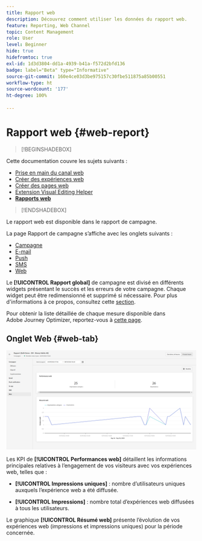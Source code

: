 ```yaml
---
title: Rapport web
description: Découvrez comment utiliser les données du rapport web.
feature: Reporting, Web Channel
topic: Content Management
role: User
level: Beginner
hide: true
hidefromtoc: true
exl-id: 1d3d3804-dd1a-4939-b41a-f572d2bfd136
badge: label="Beta" type="Informative"
source-git-commit: 160e4ce03d3be975157c30fbe511875a85b00551
workflow-type: ht
source-wordcount: '177'
ht-degree: 100%

---
```


# Rapport web {#web-report}

>[!BEGINSHADEBOX]

Cette documentation couvre les sujets suivants :

* [Prise en main du canal web](get-started-web.md)
* [Créer des expériences web](create-web.md)
* [Créer des pages web](author-web.md)
* [Extension Visual Editing Helper](visual-editing-helper.md)
* **[Rapports web](web-report.md)**

>[!ENDSHADEBOX]

Le rapport web est disponible dans le rapport de campagne.

La page Rapport de campagne s’affiche avec les onglets suivants :

* [Campagne](../reports/campaign-global-report.md#campaign-live)
* [E-mail](../reports/campaign-global-report.md#email-live)
* [Push](../reports/campaign-global-report.md#push-live)
* [SMS](../reports/campaign-global-report.md#sms-live)
* [Web](#web-tab)

Le **[!UICONTROL Rapport global]** de campagne est divisé en différents widgets présentant le succès et les erreurs de votre campagne. Chaque widget peut être redimensionné et supprimé si nécessaire. Pour plus d&#39;informations à ce propos, consultez cette [section](../reports/global-report.md#modify-dashboard).

Pour obtenir la liste détaillée de chaque mesure disponible dans Adobe Journey Optimizer, reportez-vous à [cette page](../reports/global-report.md#list-of-components-global.md).

## Onglet Web {#web-tab}

![](assets/web-report.png)

Les KPI de **[!UICONTROL Performances web]** détaillent les informations principales relatives à l’engagement de vos visiteurs avec vos expériences web, telles que :

* **[!UICONTROL Impressions uniques]** : nombre d’utilisateurs uniques auxquels l’expérience web a été diffusée.

* **[!UICONTROL Impressions]** : nombre total d’expériences web diffusées à tous les utilisateurs.

Le graphique **[!UICONTROL Résumé web]** présente l’évolution de vos expériences web (impressions et impressions uniques) pour la période concernée.
